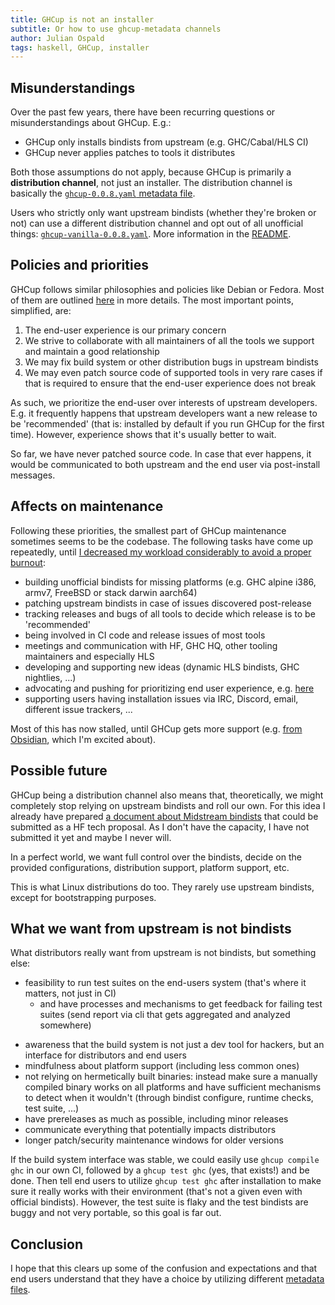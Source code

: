 ```yaml
---
title: GHCup is not an installer
subtitle: Or how to use ghcup-metadata channels
author: Julian Ospald
tags: haskell, GHCup, installer
---
```


## Misunderstandings

Over the past few years, there have been recurring questions or misunderstandings about GHCup.
E.g.:

* GHCup only installs bindists from upstream (e.g. GHC/Cabal/HLS CI)
* GHCup never applies patches to tools it distributes

Both those assumptions do not apply, because GHCup is primarily a **distribution channel**,
not just an installer. The distribution channel is basically the
[`ghcup-0.0.8.yaml` metadata file](https://github.com/haskell/ghcup-metadata/blob/develop/ghcup-0.0.8.yaml).

Users who strictly only want upstream bindists (whether they're broken or not) can use a different
distribution channel and opt out of all unofficial things: [`ghcup-vanilla-0.0.8.yaml`](https://github.com/haskell/ghcup-metadata/blob/develop/ghcup-vanilla-0.0.8.yaml). More information in the [README](https://github.com/haskell/ghcup-metadata#for-end-users).

## Policies and priorities

GHCup follows similar philosophies and policies like Debian or Fedora. Most of them are
outlined [here](https://www.haskell.org/ghcup/about/#distribution-policies) in more details.
The most important points, simplified, are:

1. The end-user experience is our primary concern
2. We strive to collaborate with all maintainers of all the tools we support and maintain a good relationship
3. We may fix build system or other distribution bugs in upstream bindists
4. We may even patch source code of supported tools in very rare cases if that is required to ensure that the end-user experience does not break

As such, we prioritize the end-user over interests of upstream developers. E.g. it frequently happens
that upstream developers want a new release to be 'recommended' (that is: installed by default if you
run GHCup for the first time). However, experience shows that it's usually better to wait.

So far, we have never patched source code. In case that ever happens, it would be communicated
to both upstream and the end user via post-install messages.

## Affects on maintenance

Following these priorities, the smallest part of GHCup maintenance sometimes seems to be the codebase.
The following tasks have come up repeatedly, until
[I decreased my workload considerably to avoid a proper burnout](https://github.com/haskell/ghcup-hs/issues/848):

* building unofficial bindists for missing platforms (e.g. GHC alpine i386, armv7, FreeBSD or stack darwin aarch64)
* patching upstream bindists in case of issues discovered post-release
* tracking releases and bugs of all tools to decide which release is to be 'recommended'
* being involved in CI code and release issues of most tools
* meetings and communication with HF, GHC HQ, other tooling maintainers and especially HLS
* developing and supporting new ideas (dynamic HLS bindists, GHC nightlies, ...)
* advocating and pushing for prioritizing end user experience, e.g. [here](https://github.com/haskellfoundation/tech-proposals/issues/48)
* supporting users having installation issues via IRC, Discord, email, different issue trackers, ...

Most of this has now stalled, until GHCup gets more support (e.g. [from Obsidian](https://discourse.haskell.org/t/haskell-foundation-october-2023-update/8054#ghcup-backup-maintenance-5), which I'm excited about).

## Possible future

GHCup being a distribution channel also means that, theoretically, we might completely stop relying
on upstream bindists and roll our own. For this idea I already have prepared
[a document about Midstream bindists](https://gist.github.com/hasufell/18cb5438ce7c2ba388160588d751b32d)
that could be submitted as a HF tech proposal. As I don't have the capacity, I have not submitted it yet
and maybe I never will.

In a perfect world, we want full control over the bindists, decide on the provided configurations,
distribution support, platform support, etc.

This is what Linux distributions do too. They rarely use upstream bindists, except for bootstrapping
purposes.

## What we want from upstream is not bindists

What distributors really want from upstream is not bindists, but something else:

* feasibility to run test suites on the end-users system (that's where it matters, not just in CI)
  - and have processes and mechanisms to get feedback for failing test suites (send report via cli that gets aggregated and analyzed somewhere)
- awareness that the build system is not just a dev tool for hackers, but an interface for distributors and end users
- mindfulness about platform support (including less common ones)
- not relying on hermetically built binaries: instead make sure a manually compiled binary works on all platforms and have sufficient mechanisms to detect when it wouldn't (through bindist configure, runtime checks, test suite, ...)
- have prereleases as much as possible, including minor releases
- communicate everything that potentially impacts distributors
- longer patch/security maintenance windows for older versions

If the build system interface was stable, we could easily use `ghcup compile ghc` in our own CI,
followed by a `ghcup test ghc` (yes, that exists!) and be done. Then tell end users to utilize `ghcup test ghc`
after installation to make sure it really works with their environment (that's not a given even
with official bindists). However, the test suite is flaky and the test bindists are buggy
and not very portable, so this goal is far out.

## Conclusion

I hope that this clears up some of the confusion and expectations and that end users understand that
they have a choice by utilizing different [metadata files](https://github.com/haskell/ghcup-metadata#metadata-variants-distribution-channels).


